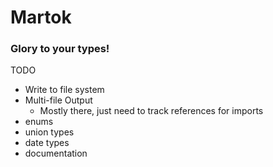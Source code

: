# Martok
### Glory to your types!

TODO
* Write to file system
* Multi-file Output
  * Mostly there, just need to track references for imports
* enums
* union types
* date types
* documentation
